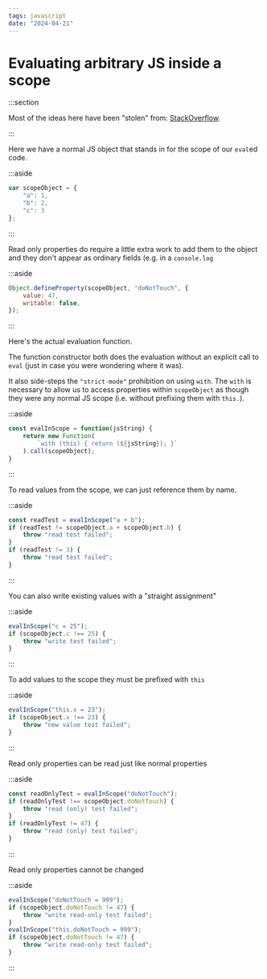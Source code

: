 ```yaml
---
tags: javascript
date: "2024-04-21"
---
```

# Evaluating arbitrary JS inside a scope

:::section

Most of the ideas here have been "stolen" from:
[StackOverflow](https://stackoverflow.com/questions/8403108/calling-eval-in-particular-context#25859853).

:::

Here we have a normal JS object that stands in for the scope of our `eval`ed code.

:::aside

```javascript
var scopeObject = {
    "a": 1,
    "b": 2,
    "c": 3
};
```

:::

Read only properties do require a little extra work to add
them to the object and they don't appear as ordinary fields (e.g. in a
`console.log`

:::aside

```javascript
Object.defineProperty(scopeObject, "doNotTouch", {
    value: 47,
    writable: false,
});
```

:::

Here's the actual evaluation function.

The function constructor both does the evaluation without an explicit call
to `eval` (just in case you were wondering where it was).

It also side-steps the `"strict-mode"` prohibition on using `with`. The
`with` is necessary to allow us to access properties within `scopeObject` as
though they were any normal JS scope (i.e. without prefixing them with `this.`).

:::aside

```javascript
const evalInScope = function(jsString) {
    return new Function(
        `with (this) { return (${jsString}); }`
    ).call(scopeObject);
}
```

:::

To read values from the scope, we can just reference them by name.

:::aside

```javascript
const readTest = evalInScope("a + b");
if (readTest != scopeObject.a + scopeObject.b) {
    throw "read test failed";
}
if (readTest != 3) {
    throw "read test failed";
}
```

:::

You can also write existing values with a "straight assignment"

:::aside

```javascript
evalInScope("c = 25");
if (scopeObject.c !== 25) {
    throw "write test failed";
}
```

:::

To add values to the scope they must be prefixed with `this`

:::aside

```javascript
evalInScope("this.x = 23");
if (scopeObject.x !== 23) {
    throw "new value test failed";
}
```

:::

Read only properties can be read just like normal properties

:::aside

```javascript
const readOnlyTest = evalInScope("doNotTouch");
if (readOnlyTest !== scopeObject.doNotTouch) {
    throw "read (only) test failed";
}
if (readOnlyTest != 47) {
    throw "read (only) test failed";
}
```

:::

Read only properties cannot be changed

:::aside

```javascript
evalInScope("doNotTouch = 999");
if (scopeObject.doNotTouch != 47) {
    throw "write read-only test failed";
}
evalInScope("this.doNotTouch = 999");
if (scopeObject.doNotTouch != 47) {
    throw "write read-only test failed";
}
```

:::
